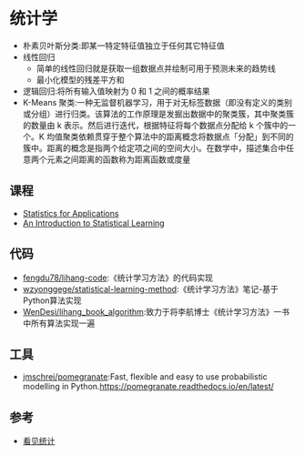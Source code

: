 # 统计学

* 朴素贝叶斯分类:即某一特定特征值独立于任何其它特征值
* 线性回归
    - 简单的线性回归就是获取一组数据点并绘制可用于预测未来的趋势线
    - 最小化模型的残差平方和
* 逻辑回归:将所有输入值映射为 0 和 1 之间的概率结果
* K-Means 聚类:一种无监督机器学习，用于对无标签数据（即没有定义的类别或分组）进行归类。该算法的工作原理是发掘出数据中的聚类簇，其中聚类簇的数量由 k 表示。然后进行迭代，根据特征将每个数据点分配给 k 个簇中的一个。K 均值聚类依赖贯穿于整个算法中的距离概念将数据点「分配」到不同的簇中。距离的概念是指两个给定项之间的空间大小。在数学中，描述集合中任意两个元素之间距离的函数称为距离函数或度量

## 课程

* [Statistics for Applications](https://ocw.mit.edu/courses/mathematics/18-650-statistics-for-applications-fall-2016/index.htm)
* [An Introduction to Statistical Learning](http://faculty.marshall.usc.edu/gareth-james/ISL/)

## 代码

* [fengdu78/lihang-code](https://github.com/fengdu78/lihang-code):《统计学习方法》的代码实现
* [wzyonggege/statistical-learning-method](https://github.com/wzyonggege/statistical-learning-method):《统计学习方法》笔记-基于Python算法实现
* [WenDesi/lihang_book_algorithm](https://github.com/WenDesi/lihang_book_algorithm):致力于将李航博士《统计学习方法》一书中所有算法实现一遍

## 工具

* [jmschrei/pomegranate](https://github.com/jmschrei/pomegranate):Fast, flexible and easy to use probabilistic modelling in Python.https://pomegranate.readthedocs.io/en/latest/

## 参考

* [看见统计](https://seeing-theory.brown.edu/cn.html)
